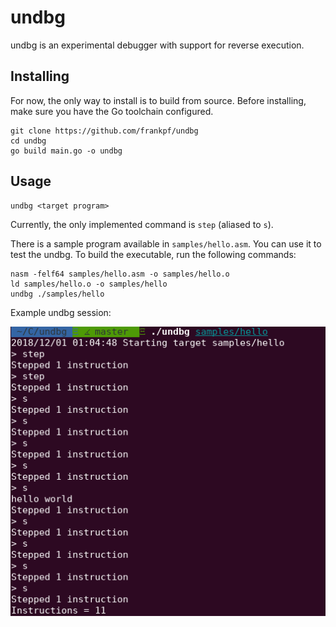 # undbg

undbg is an experimental debugger with support for reverse execution.

## Installing

For now, the only way to install is to build from source. Before installing, make sure you have the Go toolchain configured.

    git clone https://github.com/frankpf/undbg
    cd undbg
    go build main.go -o undbg

## Usage

    undbg <target program>

Currently, the only implemented command is `step` (aliased to `s`).

There is a sample program available in `samples/hello.asm`. You can use it to test the undbg. To build the executable, run the following commands:

    nasm -felf64 samples/hello.asm -o samples/hello.o
    ld samples/hello.o -o samples/hello
    undbg ./samples/hello

Example undbg session:

![example undbg session](./docs/undbg_session.png)
